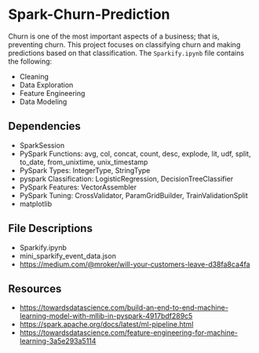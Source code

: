 # Spark-Churn-Prediction

Churn is one of the most important aspects of a business; that is, preventing churn. This project focuses on classifying
churn and making predictions based on that classification. The `Sparkify.ipynb` file contains the following:

- Cleaning
- Data Exploration
- Feature Engineering
- Data Modeling

## Dependencies

- SparkSession
- PySpark Functions: avg, col, concat, count, desc, explode, lit, udf, split, to_date, from_unixtime, unix_timestamp
- PySpark Types: IntegerType, StringType
- pyspark Classification: LogisticRegression, DecisionTreeClassifier
- PySpark Features: VectorAssembler
- PySpark Tuning: CrossValidator, ParamGridBuilder, TrainValidationSplit
- matplotlib

## File Descriptions

- Sparkify.ipynb
- mini_sparkify_event_data.json
- https://medium.com/@mroker/will-your-customers-leave-d38fa8ca4fa


## Resources

- https://towardsdatascience.com/build-an-end-to-end-machine-learning-model-with-mllib-in-pyspark-4917bdf289c5
- https://spark.apache.org/docs/latest/ml-pipeline.html
- https://towardsdatascience.com/feature-engineering-for-machine-learning-3a5e293a5114